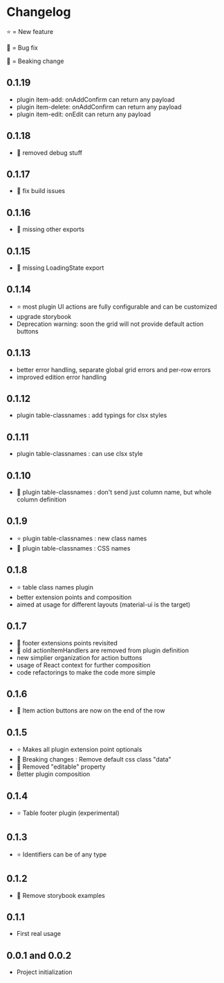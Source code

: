 # Changelog

⭐ = New feature

🐞 = Bug fix

📢 = Beaking change

## 0.1.19

* plugin item-add: onAddConfirm can return any payload
* plugin item-delete: onAddConfirm can return any payload
* plugin item-edit: onEdit can return any payload

## 0.1.18

* 🐞 removed debug stuff

## 0.1.17

* 🐞 fix build issues


## 0.1.16

* 🐞 missing other exports

## 0.1.15

* 🐞 missing LoadingState export

## 0.1.14

* ⭐ most plugin UI actions are fully configurable and can be customized
* upgrade storybook
* Deprecation warning: soon the grid will not provide default action buttons

## 0.1.13

* better error handling, separate global grid errors and per-row errors
* improved edition error handling

## 0.1.12

* plugin table-classnames : add typings for clsx styles

## 0.1.11

* plugin table-classnames : can use clsx style

## 0.1.10

* 📢 plugin table-classnames : don't send just column name, but whole column definition

## 0.1.9

* ⭐ plugin table-classnames : new class names
* 🐞 plugin table-classnames : CSS names

## 0.1.8

* ⭐ table class names plugin
* better extension points and composition
* aimed at usage for different layouts (material-ui is the target)

## 0.1.7

* 📢 footer extensions points revisited
* 📢 old actionItemHandlers are removed from plugin definition
* new simplier organization for action buttons
* usage of React context for further composition
* code refactorings to make the code more simple

## 0.1.6

* 📢 Item action buttons are now on the end of the row

## 0.1.5

* ⭐ Makes all plugin extension point optionals
* 📢 Breaking changes : Remove default css class "data"
* 📢 Removed "editable" property
* Better plugin composition

## 0.1.4

* ⭐ Table footer plugin (experimental)

## 0.1.3

* ⭐ Identifiers can be of any type

## 0.1.2

* 🐞 Remove storybook examples

## 0.1.1

* First real usage

## 0.0.1 and 0.0.2 

* Project initialization